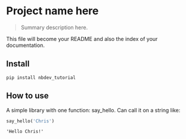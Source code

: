 # Project name here
> Summary description here.


This file will become your README and also the index of your documentation.

## Install

`pip install nbdev_tutorial`

## How to use

A simple library with one function: say_hello. Can call it on a string like:

```python
say_hello('Chris')
```




    'Hello Chris!'


